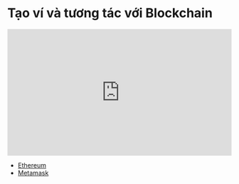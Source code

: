 # Tạo ví và tương tác với Blockchain

<div style="position: relative; width: 100%; height: 0; padding-bottom: 56.25%;">
    <iframe src="https://www.youtube.com/embed/PJBeNyD86gc?si=unePQN0ymaHtxOoE" 
            title="YouTube video player" 
            frameborder="0" 
            allow="accelerometer; autoplay; clipboard-write; encrypted-media; gyroscope; picture-in-picture; web-share" 
            referrerpolicy="strict-origin-when-cross-origin" 
            allowfullscreen 
            style="position: absolute; top: 0; left: 0; width: 100%; height: 100%;">
    </iframe>
</div>

- [Ethereum](https://ethereum.org/)
- [Metamask](https://metamask.io/)